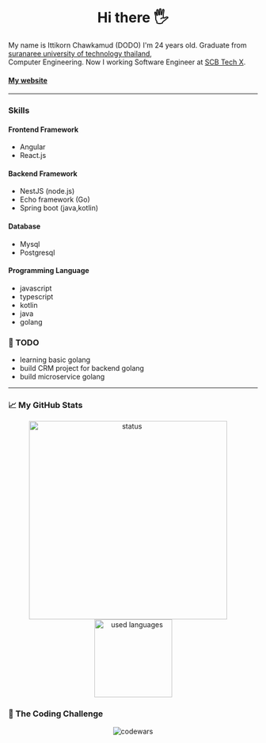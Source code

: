 <h1 align="center"> Hi there 🖐 </h1>


My name is Ittikorn Chawkamud (DODO)   I'm 24 years old. Graduate from [suranaree university of technology thailand](http://www.sut.ac.th/2012/en/), \
Computer Engineering. Now I working Software Engineer at [SCB Tech X](https://scbtechx.io/).
#### [My website](http://www.doittikorn.dev)

***

### Skills

#### Frontend Framework

- Angular
- React.js

#### Backend Framework

- NestJS (node.js)
- Echo framework (Go)
- Spring boot (java,kotlin)

#### Database
- Mysql
- Postgresql

#### Programming Language
- javascript
- typescript
- kotlin
- java
- golang

### 🌱 TODO 

- learning basic golang  <br/>
- build CRM project for backend golang <br/>
- build microservice golang <br/>



----

<h3>📈 My GitHub Stats</h3>

<p align="center">
<img src="https://github-readme-stats.vercel.app/api?username=Doittikorn&show_icons=true" alt="status"  width="400" style="margin-right: 20px;"/>
<img src="https://github-readme-stats.vercel.app/api/top-langs/?username=Doittikorn&layout=compact" alt="used languages" height="157" />
</p>

<h3>📖 The Coding Challenge</h3>
<p align="center">
  <img src="https://www.codewars.com/users/DoIttikorn/badges/large" alt="codewars" />
</p>


<!---
Here are some ideas to get you started:
&theme=highcontrast
- 🔭 I’m currently working on ... 
- 🌱 I’m currently learning vue.js
- 👯 I’m looking to collaborate on ...
- 🤔 I’m looking for help with ...
- 💬 Ask me about ...
- 📫 How to reach me: ...
- 😄 Pronouns: ...
- ⚡ Fun fact: ...
-->
